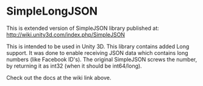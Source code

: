 # SimpleLongJSON

This is extended version of SimpleJSON library published at: http://wiki.unity3d.com/index.php/SimpleJSON

This is intended to be used in Unity 3D.
This library contains added Long support. 
It was done to enable receiving JSON data which contains long numbers (like Facebook ID's). 
The original SimpleJSON screws the number, by returning it as int32 (when it should be int64/long).

Check out the docs at the wiki link above.


